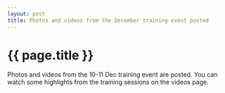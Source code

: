 ```yaml
---
layout: post
title: Photos and videos from the December training event posted
---
```


{{ page.title }}
================
Photos and videos from the 10-11 Dec training event are posted.  You can watch some highlights from the training sessions on the videos page.
